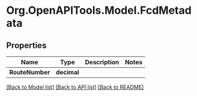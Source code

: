 
# Org.OpenAPITools.Model.FcdMetadata

## Properties

Name | Type | Description | Notes
------------ | ------------- | ------------- | -------------
**RouteNumber** | **decimal** |  | 

[[Back to Model list]](../README.md#documentation-for-models)
[[Back to API list]](../README.md#documentation-for-api-endpoints)
[[Back to README]](../README.md)

